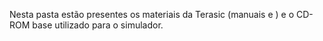 Nesta pasta estão presentes os materiais da Terasic (manuais e ) e o CD-ROM base utilizado para o simulador.
